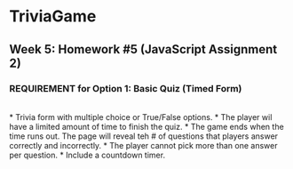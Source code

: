 # TriviaGame
<h2> Week 5: Homework #5 (JavaScript Assignment 2) </h2>

<h3><b>REQUIREMENT for Option 1: Basic Quiz (Timed Form)</b></h3>
<br>
* Trivia form with multiple choice or True/False options.
* The player wil have a limited amount of time to finish the quiz.
* The game ends when the time runs out.  The page will reveal teh # of questions that players answer correctly and incorrectly.
* The player cannot pick more than one answer per question.
* Include a countdown timer.
